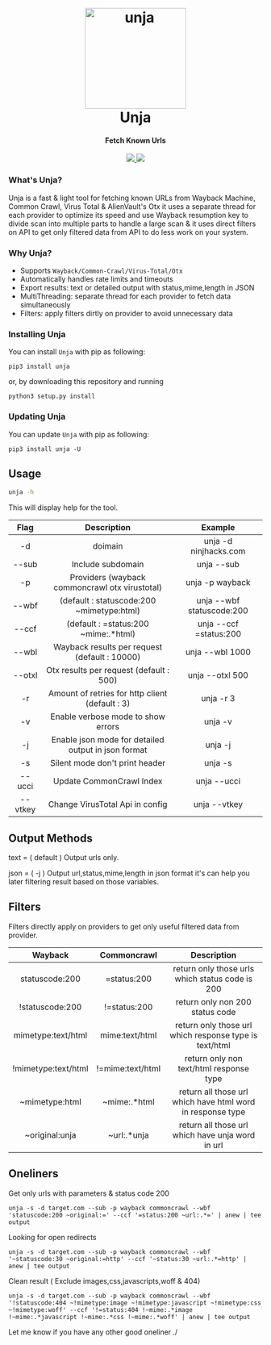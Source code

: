 <h1 align="center">
  <br>
  <a href="https://github.com/ninjhacks/unja"><img style="width:200px" src="https://i.imgur.com/KNeakV9.png" alt="unja"></a>
  <br>
  Unja
  <br>
</h1>

<h4 align="center">Fetch Known Urls</h4>

<p align="center">
  <a href="https://github.com/ninjhacks/unja/releases">
    <img src="https://img.shields.io/github/release/ninjhacks/unja.svg">
  </a>
  <a href="https://pypi.python.org/pypi/unja/">
    <img src="https://img.shields.io/pypi/v/unja.svg">
  </a>
</p>

### What's Unja?

Unja is a fast & light tool for fetching known URLs from Wayback Machine, Common Crawl, Virus Total & AlienVault's Otx it uses a separate thread for each provider to optimize its speed and use Wayback resumption key to divide scan into multiple parts to handle a large scan & it uses direct filters on API to get only filtered data from API to do less work on your system.

### Why Unja?

- Supports `Wayback/Common-Crawl/Virus-Total/Otx`
- Automatically handles rate limits and timeouts
- Export results: text or detailed output with status,mime,length in JSON
- MultiThreading: separate thread for each provider to fetch data simultaneously
- Filters: apply filters dirtly on provider to avoid unnecessary data

### Installing Unja


You can install `Unja` with pip as following:
```
pip3 install unja
```

or, by downloading this repository and running
```
python3 setup.py install
```

### Updating Unja


You can update `Unja` with pip as following:
```
pip3 install unja -U
```

## Usage

```sh
unja -h
```

This will display help for the tool.

|        Flag       |                      Description                      |                     Example                     |
| :---------------: | :---------------------------------------------------: | :---------------------------------------------: |
|         -d        |                         doimain                       |              unja -d ninjhacks.com              |
|       --sub       |                    Include subdomain                  |              unja --sub                         |
|         -p        |      Providers (wayback commoncrawl otx virustotal)   |              unja -p wayback                    |
|       --wbf       |            (default : statuscode:200 ~mimetype:html)  |              unja --wbf statuscode:200          |
|       --ccf       |            (default : =status:200 ~mime:.*html)       |              unja --ccf =status:200             |
|       --wbl       |      Wayback results per request (default : 10000)    |              unja --wbl 1000                    |
|       --otxl      |         Otx results per request (default : 500)       |              unja --otxl 500                    |
|         -r        |    Amount of retries for http client (default : 3)    |              unja -r 3                          |
|         -v        |           Enable verbose mode to show errors          |              unja -v                            |
|         -j        |  Enable json mode for detailed output in json format  |              unja -j                            |
|         -s        |          Silent mode don't print header               |              unja -s                            |
|       --ucci      |             Update CommonCrawl Index                  |              unja --ucci                        |
|       --vtkey     |         Change VirusTotal Api in config               |              unja --vtkey                       |

## Output Methods
text = ( default ) Output urls only.

json = ( -j ) Output url,status,mime,length in json format it's can help you later filtering result based on those variables.

## Filters
Filters directly apply on providers to get only useful filtered data from provider.

|      Wayback      |    Commoncrawl    |                      Description                              |
| :---------------: | :---------------: | :-----------------------------------------------------------: |
|statuscode:200     |   =status:200     | return only those urls which status code is 200               |
|!statuscode:200    |   !=status:200    | return only non 200 status code                               |
|mimetype:text/html |  mime:text/html   | return only those url which response type is text/html        |
|!mimetype:text/html|  !=mime:text/html | return only non text/html response type                       |
|~mimetype:html     |   ~mime:.*html    | return all those url which have html word in response type    |
|~original:unja     |   ~url:.*unja     | return all those url which have unja word in url              |

## Oneliners
Get only urls with parameters & status code 200
```
unja -s -d target.com --sub -p wayback commoncrawl --wbf 'statuscode:200 ~original:=' --ccf '=status:200 ~url:.*=' | anew | tee output
```

Looking for open redirects
```
unja -s -d target.com --sub -p wayback commoncrawl --wbf '~statuscode:30 ~original:=http' --ccf '~status:30 ~url:.*=http' | anew | tee output
```
Clean result ( Exclude images,css,javascripts,woff & 404)
```
unja -s -d target.com --sub -p wayback commoncrawl --wbf '!statuscode:404 ~!mimetype:image ~!mimetype:javascript ~!mimetype:css ~!mimetype:woff' --ccf '!=status:404 !~mime:.*image !~mime:.*javascript !~mime:.*css !~mime:.*woff' | anew | tee output
```

Let me know if you have any other good oneliner ./